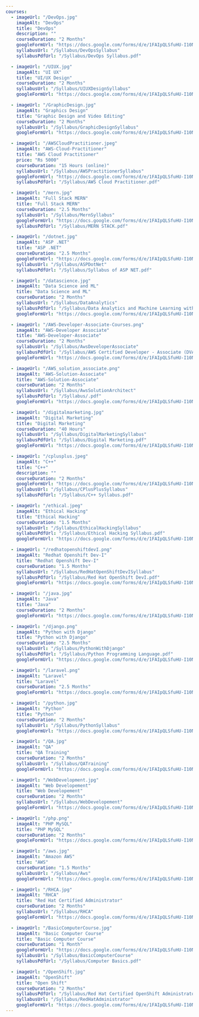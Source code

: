 ```yaml
---
courses:
  - imageUrl: "/DevOps.jpg"
    imageAlt: "DevOps"
    title: "DevOps"
    description: ""
    courseDuration: "2 Months"
    googleFormUrl: "https://docs.google.com/forms/d/e/1FAIpQLSfuHU-I10NxIU1XH37Yv7lik4pp3aP3WS18QwiU-NWYhDRh8g/viewform?usp=sf_link"
    syllabusUrl: "/Syllabus/DevOpsSyllabus"
    syllabusPdfUrl: "/Syllabus/DevOps Syllabus.pdf"

  - imageUrl: "/UIUX.jpg"
    imageAlt: "UI UX"
    title: "UI/UX Design"
    courseDuration: "2 Months"
    syllabusUrl: "/Syllabus/UIUXDesignSyllabus"
    googleFormUrl: "https://docs.google.com/forms/d/e/1FAIpQLSfuHU-I10NxIU1XH37Yv7lik4pp3aP3WS18QwiU-NWYhDRh8g/viewform?usp=sf_link"

  - imageUrl: "/GraphicDesign.jpg"
    imageAlt: "Graphics Design"
    title: "Graphic Design and Video Editing"
    courseDuration: "2 Months"
    syllabusUrl: "/Syllabus/GraphicDesignSyllabus"
    googleFormUrl: "https://docs.google.com/forms/d/e/1FAIpQLSfuHU-I10NxIU1XH37Yv7lik4pp3aP3WS18QwiU-NWYhDRh8g/viewform?usp=sf_link"

  - imageUrl: "/AWSCloudPractitioner.jpeg"
    imageAlt: "AWS-Cloud-Practitioner"
    title: "AWS Cloud Practitioner"
    price: "Rs 5000"
    courseDuration: "15 Hours (online)"
    syllabusUrl: "/Syllabus/AWSPractitionerSyllabus"
    googleFormUrl: "https://docs.google.com/forms/d/e/1FAIpQLSfuHU-I10NxIU1XH37Yv7lik4pp3aP3WS18QwiU-NWYhDRh8g/viewform?usp=sf_link"
    syllabusPdfUrl: "/Syllabus/AWS Cloud Practitioner.pdf"

  - imageUrl: "/mern.jpg"
    imageAlt: "Full Stack MERN"
    title: "Full Stack MERN"
    courseDuration: "2.5 Months"
    syllabusUrl: "/Syllabus/MernSyllabus"
    googleFormUrl: "https://docs.google.com/forms/d/e/1FAIpQLSfuHU-I10NxIU1XH37Yv7lik4pp3aP3WS18QwiU-NWYhDRh8g/viewform?usp=sf_link"
    syllabusPdfUrl: "/Syllabus/MERN STACK.pdf"

  - imageUrl: "/dotnet.jpg"
    imageAlt: "ASP .NET"
    title: "ASP .NET"
    courseDuration: "2.5 Months"
    googleFormUrl: "https://docs.google.com/forms/d/e/1FAIpQLSfuHU-I10NxIU1XH37Yv7lik4pp3aP3WS18QwiU-NWYhDRh8g/viewform?usp=sf_link"
    syllabusUrl: "/Syllabus/ASPDotNet"
    syllabusPdfUrl: "/Syllabus/Syllabus of ASP NET.pdf"

  - imageUrl: "/datascience.jpg"
    imageAlt: "Data Science and ML"
    title: "Data Science and ML"
    courseDuration: "2 Months"
    syllabusUrl: "/Syllabus/DataAnalytics"
    syllabusPdfUrl: "/Syllabus/Data Analytics and Machine Learning with Python.pdf"
    googleFormUrl: "https://docs.google.com/forms/d/e/1FAIpQLSfuHU-I10NxIU1XH37Yv7lik4pp3aP3WS18QwiU-NWYhDRh8g/viewform?usp=sf_link"

  - imageUrl: "/AWS-Developer-Associate-Courses.png"
    imageAlt: "AWS-Developer Associate"
    title: "AWS-Developer-Associate"
    courseDuration: "2 Months"
    syllabusUrl: "/Syllabus/AwsDeveloperAssociate"
    syllabusPdfUrl: "/Syllabus/AWS Certified Developer - Associate (DVA-C02).pdf"
    googleFormUrl: "https://docs.google.com/forms/d/e/1FAIpQLSfuHU-I10NxIU1XH37Yv7lik4pp3aP3WS18QwiU-NWYhDRh8g/viewform?usp=sf_link"

  - imageUrl: "/AWS_solution_associate.png"
    imageAlt: "AWS-Solution-Associate"
    title: "AWS-Solution-Associate"
    courseDuration: "2 Months"
    syllabusUrl: "/Syllabus/AwsSolutionArchitect"
    syllabusPdfUrl: "/Syllabus/.pdf"
    googleFormUrl: "https://docs.google.com/forms/d/e/1FAIpQLSfuHU-I10NxIU1XH37Yv7lik4pp3aP3WS18QwiU-NWYhDRh8g/viewform?usp=sf_link"

  - imageUrl: "/digitalmarketing.jpg"
    imageAlt: "Digital Marketing"
    title: "Digital Marketing"
    courseDuration: "40 Hours"
    syllabusUrl: "/Syllabus/DigitalMarketingSyllabus"
    syllabusPdfUrl: "/Syllabus/Digital Marketing.pdf"
    googleFormUrl: "https://docs.google.com/forms/d/e/1FAIpQLSfuHU-I10NxIU1XH37Yv7lik4pp3aP3WS18QwiU-NWYhDRh8g/viewform?usp=sf_link"

  - imageUrl: "/cplusplus.jpeg"
    imageAlt: "C++"
    title: "C++"
    description: ""
    courseDuration: "2 Months"
    googleFormUrl: "https://docs.google.com/forms/d/e/1FAIpQLSfuHU-I10NxIU1XH37Yv7lik4pp3aP3WS18QwiU-NWYhDRh8g/viewform?usp=sf_link"
    syllabusUrl: "/Syllabus/CPlusPlusSyllabus"
    syllabusPdfUrl: "/Syllabus/C++ Syllabus.pdf"

  - imageUrl: "/ethical.jpeg"
    imageAlt: "Ethical Hacking"
    title: "Ethical Hacking"
    courseDuration: "1.5 Months"
    syllabusUrl: "/Syllabus/EthicalHackingSyllabus"
    syllabusPdfUrl: "/Syllabus/Ethical Hacking Syllabus.pdf"
    googleFormUrl: "https://docs.google.com/forms/d/e/1FAIpQLSfuHU-I10NxIU1XH37Yv7lik4pp3aP3WS18QwiU-NWYhDRh8g/viewform?usp=sf_link"

  - imageUrl: "/redhatopenshiftdevI.png"
    imageAlt: "Redhat Openshift Dev-I"
    title: "Redhat Openshift Dev-I"
    courseDuration: "1.5 Months"
    syllabusUrl: "/Syllabus/RedHatOpenShiftDevISyllabus"
    syllabusPdfUrl: "/Syllabus/Red Hat OpenShift DevI.pdf"
    googleFormUrl: "https://docs.google.com/forms/d/e/1FAIpQLSfuHU-I10NxIU1XH37Yv7lik4pp3aP3WS18QwiU-NWYhDRh8g/viewform?usp=sf_link"

  - imageUrl: "/java.jpg"
    imageAlt: "Java"
    title: "Java"
    courseDuration: "2 Months"
    googleFormUrl: "https://docs.google.com/forms/d/e/1FAIpQLSfuHU-I10NxIU1XH37Yv7lik4pp3aP3WS18QwiU-NWYhDRh8g/viewform?usp=sf_link"

  - imageUrl: "/django.png"
    imageAlt: "Python with Django"
    title: "Python with Django"
    courseDuration: "2.5 Months"
    syllabusUrl: "/Syllabus/PythonWithDjango"
    syllabusPdfUrl: "/Syllabus/Python Programming Language.pdf"
    googleFormUrl: "https://docs.google.com/forms/d/e/1FAIpQLSfuHU-I10NxIU1XH37Yv7lik4pp3aP3WS18QwiU-NWYhDRh8g/viewform?usp=sf_link"

  - imageUrl: "/laravel.png"
    imageAlt: "Laravel"
    title: "Laravel"
    courseDuration: "2.5 Months"
    googleFormUrl: "https://docs.google.com/forms/d/e/1FAIpQLSfuHU-I10NxIU1XH37Yv7lik4pp3aP3WS18QwiU-NWYhDRh8g/viewform?usp=sf_link"

  - imageUrl: "/python.jpg"
    imageAlt: "Python"
    title: "Python"
    courseDuration: "2 Months"
    syllabusUrl: "/Syllabus/PythonSyllabus"
    googleFormUrl: "https://docs.google.com/forms/d/e/1FAIpQLSfuHU-I10NxIU1XH37Yv7lik4pp3aP3WS18QwiU-NWYhDRh8g/viewform?usp=sf_link"

  - imageUrl: "/QA.jpg"
    imageAlt: "QA"
    title: "QA Training"
    courseDuration: "2 Months"
    syllabusUrl: "/Syllabus/QATraining"
    googleFormUrl: "https://docs.google.com/forms/d/e/1FAIpQLSfuHU-I10NxIU1XH37Yv7lik4pp3aP3WS18QwiU-NWYhDRh8g/viewform?usp=sf_link"

  - imageUrl: "/WebDevelopment.jpg"
    imageAlt: "Web Developement"
    title: "Web Developement"
    courseDuration: "2 Months"
    syllabusUrl: "/Syllabus/WebDevelopement"
    googleFormUrl: "https://docs.google.com/forms/d/e/1FAIpQLSfuHU-I10NxIU1XH37Yv7lik4pp3aP3WS18QwiU-NWYhDRh8g/viewform?usp=sf_link"

  - imageUrl: "/php.png"
    imageAlt: "PHP MySQL"
    title: "PHP MySQL"
    courseDuration: "2 Months"
    googleFormUrl: "https://docs.google.com/forms/d/e/1FAIpQLSfuHU-I10NxIU1XH37Yv7lik4pp3aP3WS18QwiU-NWYhDRh8g/viewform?usp=sf_link"

  - imageUrl: "/aws.jpg"
    imageAlt: "Amazon AWS"
    title: "AWS"
    courseDuration: "1.5 Months"
    syllabusUrl: "/Syllabus/Aws"
    googleFormUrl: "https://docs.google.com/forms/d/e/1FAIpQLSfuHU-I10NxIU1XH37Yv7lik4pp3aP3WS18QwiU-NWYhDRh8g/viewform?usp=sf_link"

  - imageUrl: "/RHCA.jpg"
    imageAlt: "RHCA"
    title: "Red Hat Certified Administrator"
    courseDuration: "2 Months"
    syllabusUrl: "/Syllabus/RHCA"
    googleFormUrl: "https://docs.google.com/forms/d/e/1FAIpQLSfuHU-I10NxIU1XH37Yv7lik4pp3aP3WS18QwiU-NWYhDRh8g/viewform?usp=sf_link"

  - imageUrl: "/BasicComputerCourse.jpg"
    imageAlt: "Basic Computer Course"
    title: "Basic Computer Course"
    courseDuration: "1 Month"
    googleFormUrl: "https://docs.google.com/forms/d/e/1FAIpQLSfuHU-I10NxIU1XH37Yv7lik4pp3aP3WS18QwiU-NWYhDRh8g/viewform?usp=sf_link"
    syllabusUrl: "/Syllabus/BasicComputerCourse"
    syllabusPdfUrl: "/Syllabus/Computer Basics.pdf"

  - imageUrl: "/OpenShift.jpg"
    imageAlt: "OpenShift"
    title: "Open Shift"
    courseDuration: "2 Months"
    syllabusPdfUrl: "/Syllabus/Red Hat Certified OpenShift Administrator exam.pdf"
    syllabusUrl: "/Syllabus/RedHatAdministrator"
    googleFormUrl: "https://docs.google.com/forms/d/e/1FAIpQLSfuHU-I10NxIU1XH37Yv7lik4pp3aP3WS18QwiU-NWYhDRh8g/viewform?usp=sf_link"
---
```

